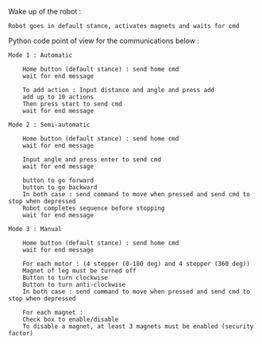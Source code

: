 Wake up of the robot : 
    
    Robot goes in default stance, activates magnets and waits for cmd
    
Python code point of view for the communications below :

    Mode 1 : Automatic

        Home button (default stance) : send home cmd
        wait for end message

        To add action : Input distance and angle and press add
        add up to 10 actions
        Then press start to send cmd
        wait for end message

    Mode 2 : Semi-automatic

        Home button (default stance) : send home cmd
        wait for end message

        Input angle and press enter to send cmd
        wait for end message

        button to go forward
        button to go backward
        In both case : send command to move when pressed and send cmd to stop when depressed
        Robot completes sequence before stopping
        wait for end message

    Mode 3 : Manual

        Home button (default stance) : send home cmd
        wait for end message

        For each motor : (4 stepper (0-180 deg) and 4 stepper (360 deg))
        Magnet of leg must be turned off
        Button to turn clockwise
        Button to turn anti-clockwise
        In both case : send command to move when pressed and send cmd to stop when depressed

        For each magnet :
        Check box to enable/disable
        To disable a magnet, at least 3 magnets must be enabled (security factor)
    
    
    

